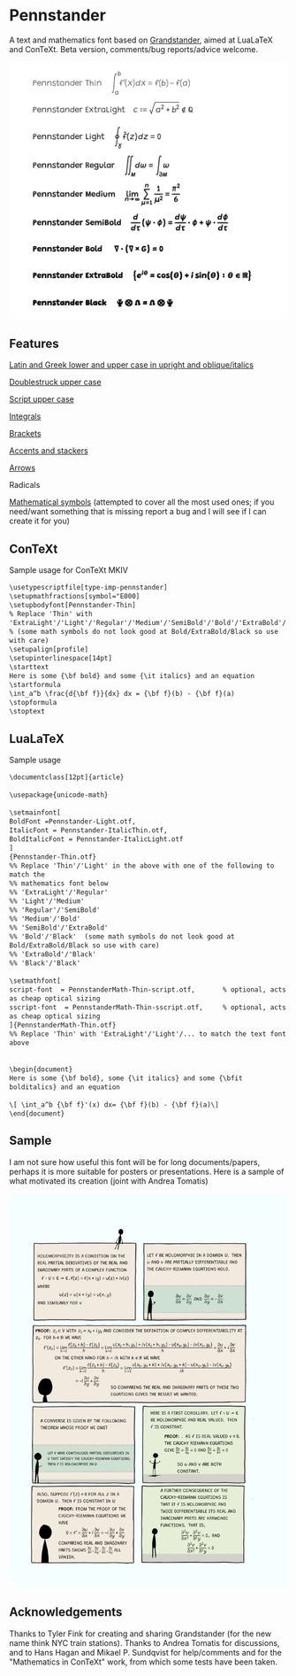 # Pennstander
A text and mathematics font based on [Grandstander](https://etceteratype.co/grandstander), aimed at LuaLaTeX and ConTeXt.   Beta version, comments/bug reports/advice welcome.

<img src="https://github.com/juliusross1/Pennstander/blob/main/samples/fontweights.png" width="650">

## Features
[Latin and Greek lower and upper case in upright and oblique/italics](samples/letters.png)

[Doublestruck upper case](samples/doublestruck.png)

[Script upper case](samples/script.png)

[Integrals](samples/integrals.png)

[Brackets](samples/fences.png)

[Accents and stackers](samples/accents.png)

[Arrows](samples/arrows.png)

Radicals

[Mathematical symbols](samples/symbols.png) (attempted to cover all the most used ones; if you need/want something that is missing report a bug and I will see if I can create it for you)

## ConTeXt
Sample usage for ConTeXt MKIV
```
\usetypescriptfile[type-imp-pennstander]
\setupmathfractions[symbol="E000]
\setupbodyfont[Pennstander-Thin]
% Replace 'Thin' with 'ExtraLight'/'Light'/'Regular'/'Medium'/'SemiBold'/'Bold'/'ExtraBold'/'Black'
% (some math symbols do not look good at Bold/ExtraBold/Black so use with care)
\setupalign[profile]
\setupinterlinespace[14pt]
\starttext
Here is some {\bf bold} and some {\it italics} and an equation
\startformula
\int_a^b \frac{d{\bf f}}{dx} dx = {\bf f}(b) - {\bf f}(a)
\stopformula
\stoptext
```

## LuaLaTeX
Sample usage
```
\documentclass[12pt]{article}

\usepackage{unicode-math}

\setmainfont[
BoldFont =Pennstander-Light.otf,   
ItalicFont = Pennstander-ItalicThin.otf, 
BoldItalicFont = Pennstander-ItalicLight.otf
]
{Pennstander-Thin.otf}
%% Replace 'Thin'/'Light' in the above with one of the following to match the 
%% mathematics font below
%% 'ExtraLight'/'Regular' 
%% 'Light'/'Medium' 
%% 'Regular'/'SemiBold'
%% 'Medium'/'Bold'
%% 'SemiBold'/'ExtraBold'
%% 'Bold'/'Black'  (some math symbols do not look good at Bold/ExtraBold/Black so use with care)
%% 'ExtraBold'/'Black'
%% 'Black'/'Black'

\setmathfont[
script-font  = PennstanderMath-Thin-script.otf,       % optional, acts as cheap optical sizing
sscript-font  = PennstanderMath-Thin-sscript.otf,     % optional, acts as cheap optical sizing
]{PennstanderMath-Thin.otf}
%% Replace 'Thin' with 'ExtraLight'/'Light'/... to match the text font above


\begin{document}
Here is some {\bf bold}, some {\it italics} and some {\bfit bolditalics} and an equation

\[ \int_a^b {\bf f}'(x) dx= {\bf f}(b) - {\bf f}(a)\]
\end{document}
```
## Sample

I am not sure how useful this font will be for long documents/papers, perhaps it is more suitable for posters or presentations.    Here is a sample of what motivated its creation (joint with Andrea Tomatis)

<img src="https://github.com/juliusross1/Pennstander/blob/main/samples/CAsample.png" width="600">

## Acknowledgements

Thanks to Tyler Fink for creating and sharing Grandstander (for the new name think NYC train stations).  Thanks to Andrea Tomatis for discussions, and to Hans Hagan and Mikael P. Sundqvist for help/comments and for the "Mathematics in ConTeXt" work, from which some tests have been taken.
